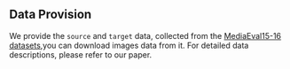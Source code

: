 ## Data Provision

We provide the `source` and `target` data, collected from the [MediaEval15-16 datasets](http://www.multimediaeval.org/),you can download images data from it. For detailed data descriptions, please refer to our paper.
